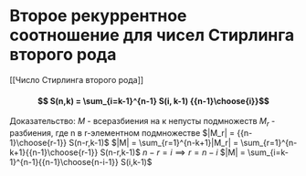# Второе рекуррентное соотношение для чисел Стирлинга второго рода
[[Число Стирлинга второго рода]]
#### $$ S(n,k) = \sum_{i=k-1}^{n-1} S(i, k-1) {{n-1}\choose{i}}$$
Доказательство:
$М$ - всеразбиения на к непусты подмножеств
$M_r$ - разбиения, где n в r-элементном подмножестве
$|M_r| = {{n-1}\choose{r-1}} S(n-r,k-1)$
$|M| = \sum_{r=1}^{n-k+1}|M_r| = \sum_{r=1}^{n-k+1}{{n-1}\choose{r-1}} S(n-r,k-1)$
$n-r = i \implies r = n - i$
$|M| = \sum_{i=k-1}^{n-1}{{n-1}\choose{n-i-1}} S(i,k-1)$